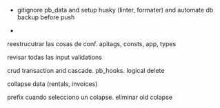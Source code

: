 - gitignore pb_data and setup husky (linter, formater) and automate db backup before push

-

reestrucutrar las cosas de conf. apitags, consts, app, types

revisar todas las input validations

crud transaction and cascade. pb_hooks. logical delete

collapse data (rentals, invoices)

prefix cuando selecciono un colapse. eliminar old colapse
